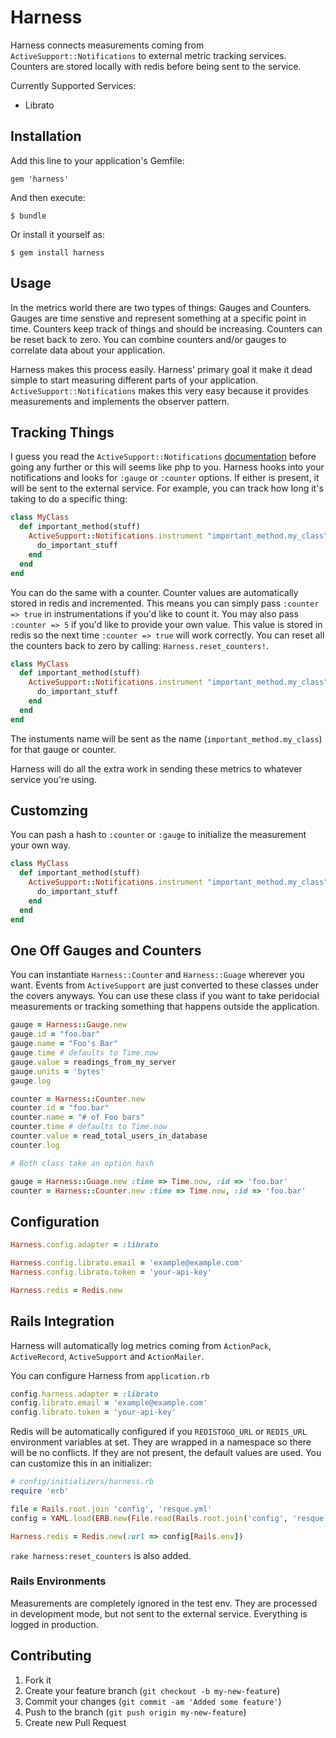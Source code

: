 # Harness

Harness connects measurements coming from `ActiveSupport::Notifications`
to external metric tracking services. Counters are stored locally with
redis before being sent to the service.

Currently Supported Services:

* Librato

## Installation

Add this line to your application's Gemfile:

    gem 'harness'

And then execute:

    $ bundle

Or install it yourself as:

    $ gem install harness

## Usage

In the metrics world there are two types of things: Gauges and Counters.
Gauges are time senstive and represent something at a specific point in
time. Counters keep track of things and should be increasing. Counters
can be reset back to zero. You can combine counters and/or gauges to
correlate data about your application.

Harness makes this process easily. Harness' primary goal it make it dead
simple to start measuring different parts of your application.
`ActiveSupport::Notifications` makes this very easy because it provides
measurements and implements the observer pattern.

## Tracking Things

I guess you read the `ActiveSupport::Notifications`
[documentation](http://api.rubyonrails.org/classes/ActiveSupport/Notifications.html)
before going any further or this will seems like php to you. Harness
hooks into your notifications and looks for `:gauge` or `:counter`
options. If either is present, it will be sent to the external service.
For example, you can track how long it's taking to do a specific thing:

```ruby
class MyClass
  def important_method(stuff)
    ActiveSupport::Notifications.instrument "important_method.my_class", :gauge => true do
      do_important_stuff
    end
  end
end
```

You can do the same with a counter. Counter values are automatically
stored in redis and incremented. This means you can simply pass
`:counter => true` in instrumentations if you'd like to count it. You
may also pass `:counter => 5` if you'd like to provide your own value.
This value is stored in redis so the next time `:counter => true` will
work correctly. You can reset all the counters back to zero by calling:
`Harness.reset_counters!`.

```ruby
class MyClass
  def important_method(stuff)
    ActiveSupport::Notifications.instrument "important_method.my_class", :counter => true do
      do_important_stuff
    end
  end
end
```

The instuments name will be sent as the name (`important_method.my_class`) 
for that gauge or counter.

Harness will do all the extra work in sending these metrics to whatever
service you're using.

## Customzing

You can pash a hash to `:counter` or `:gauge` to initialize the
measurement your own way.

```ruby
class MyClass
  def important_method(stuff)
    ActiveSupport::Notifications.instrument "important_method.my_class", :gauge => { :id => 'custom-id', :name => "My Measurement" } do
      do_important_stuff
    end
  end
end
```

## One Off Gauges and Counters

You can instantiate `Harness::Counter` and `Harness::Guage` wherever you
want. Events from `ActiveSupport` are just converted to these classes
under the covers anyways. You can use these class if you want to take
peridocial measurements or tracking something that happens outside the
application.

```ruby
gauge = Harness::Gauge.new
gauge.id = "foo.bar"
gauge.name = "Foo's Bar"
gauge.time # defaults to Time.now
gauge.value = readings_from_my_server
gauge.units = 'bytes'
gauge.log

counter = Harness::Counter.new
counter.id = "foo.bar"
counter.name = "# of Foo bars"
counter.time # defaults to Time.now
counter.value = read_total_users_in_database
counter.log

# Both class take an option hash

gauge = Harness::Guage.new :time => Time.now, :id => 'foo.bar'
counter = Harness::Counter.new :time => Time.now, :id => 'foo.bar'
```

## Configuration

```ruby
Harness.config.adapter = :librato

Harness.config.librato.email = 'example@example.com'
Harness.config.librato.token = 'your-api-key'

Harness.redis = Redis.new
```

## Rails Integration

Harness will automatically log metrics coming from `ActionPack`,
`ActiveRecord`, `ActiveSupport` and `ActionMailer`.

You can configure Harness from `application.rb`

```ruby
config.harness.adapter = :librato
config.librato.email = 'example@example.com'
config.librato.token = 'your-api-key'
```

Redis will be automatically configured if you `REDISTOGO_URL` or
`REDIS_URL` environment variables at set. They are wrapped in a
namespace so there will be no conflicts. If they are not present, the
default values are used. You can customize this in an initializer:

```ruby
# config/initializers/harness.rb
require 'erb'

file = Rails.root.join 'config', 'resque.yml'
config = YAML.load(ERB.new(File.read(Rails.root.join('config', 'resque.yml'))).result)

Harness.redis = Redis.new(:url => config[Rails.env])
```

`rake harness:reset_counters` is also added.

### Rails Environments

Measurements are completely ignored in the test env. They are processed
in development mode, but not sent to the external service. Everything is
logged in production.

## Contributing

1. Fork it
2. Create your feature branch (`git checkout -b my-new-feature`)
3. Commit your changes (`git commit -am 'Added some feature'`)
4. Push to the branch (`git push origin my-new-feature`)
5. Create new Pull Request
